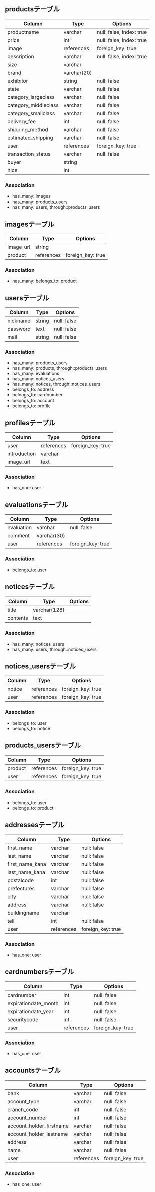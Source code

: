 ## productsテーブル

|Column|Type|Options|
|------|----|-------|
|productname|varchar|null: false, index: true|
|price|int|null: false, index: true|
|image|references|foreign_key: true|
|description|varchar|null: false, index: true|
|size|varchar||
|brand|varchar(20)||
|exhibitor|string|null: false|
|state|varchar|null: false|
|category_largeclass|varchar|null: false|
|category_middleclass|varchar|null: false|
|category_smallclass|varchar|null: false|
|delivery_fee|int|null: false|
|shipping_method|varchar|null: false|
|estimated_shipping|varchar|null: false|
|user|references|foreign_key: true|
|transaction_status|varchar|null: false|
|buyer|string||
|nice|int||


### Association
- has_many: images
- has_many: products_users
- has_many: users, through::products_users



## imagesテーブル

|Column|Type|Options|
|------|----|-------|
|image_url|string||
|product|references|foreign_key: true|


### Association
- has_many: belongs_to: product



## usersテーブル

|Column|Type|Options|
|------|----|-------|
|nickname|string|null: false|
|password|text|null: false|
|mail|string|null: false|


### Association
- has_many: products_users
- has_many: products, through::products_users
- has_many: evaluations
- has_many: notices_users
- has_many: notices, through::notices_users
- belongs_to: address
- belongs_to: cardnumber
- belongs_to: account
- belongs_to: profile



## profilesテーブル

|Column|Type|Options|
|------|----|-------|
|user|references|foreign_key: true|
|introduction|varchar||
|image_url|text||


### Association
- has_one: user



## evaluationsテーブル

|Column|Type|Options|
|------|----|-------|
|evaluation|varchar|null: false|
|comment|varchar(30)||
|user|references|foreign_key: true|


### Association
- belongs_to: user



## noticesテーブル

|Column|Type|Options|
|------|----|-------|
|title|varchar(128)||
|contents|text||


### Association
- has_many: notices_users
- has_many: users, through::notices_users



## notices_usersテーブル

|Column|Type|Options|
|------|----|-------|
|notice|references|foreign_key: true|
|user|references|foreign_key: true|


### Association
- belongs_to: user
- belongs_to: notice



## products_usersテーブル

|Column|Type|Options|
|------|----|-------|
|product|references|foreign_key: true|
|user|references|foreign_key: true|


### Association
- belongs_to: user
- belongs_to: product



## addressesテーブル

|Column|Type|Options|
|------|----|-------|
|first_name|varchar|null: false|
|last_name|varchar|null: false|
|first_name_kana|varchar|null: false|
|last_name_kana|varchar|null: false|
|postalcode|int|null: false|
|prefectures|varchar|null: false|
|city|varchar|null: false|
|address|varchar|null: false|
|buildingname|varchar||
|tell|int|null: false|
|user|references|foreign_key: true|


### Association
- has_one: user



## cardnumbersテーブル

|Column|Type|Options|
|------|----|-------|
|cardnumber|int|null: false|
|expirationdate_month|int|null: false|
|expirationdate_year|int|null: false|
|securitycode|int|null: false|
|user|references|foreign_key: true|


### Association
- has_one: user




## accountsテーブル

|Column|Type|Options|
|------|----|-------|
|bank|varchar|null: false|
|account_type|varchar|null: false|
|cranch_code|int|null: false|
|account_number|int|null: false|
|account_holder_firstname|varchar|null: false|
|account_holder_lastname|varchar|null: false|
|address|varchar|null: false|
|name|varchar|null: false|
|user|references|foreign_key: true|


### Association
- has_one: user


